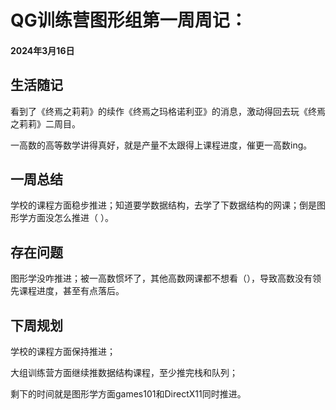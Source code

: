 # QG训练营图形组第一周周记：
#### 2024年3月16日

## 生活随记

看到了《终焉之莉莉》的续作《终焉之玛格诺利亚》的消息，激动得回去玩《终焉之莉莉》二周目。

一高数的高等数学讲得真好，就是产量不太跟得上课程进度，催更一高数ing。

## 一周总结

学校的课程方面稳步推进；知道要学数据结构，去学了下数据结构的网课；倒是图形学方面没怎么推进（ ）。

## 存在问题

图形学没咋推进；被一高数惯坏了，其他高数网课都不想看（），导致高数没有领先课程进度，甚至有点落后。

## 下周规划

学校的课程方面保持推进；

大组训练营方面继续推数据结构课程，至少推完栈和队列；

剩下的时间就是图形学方面games101和DirectX11同时推进。
